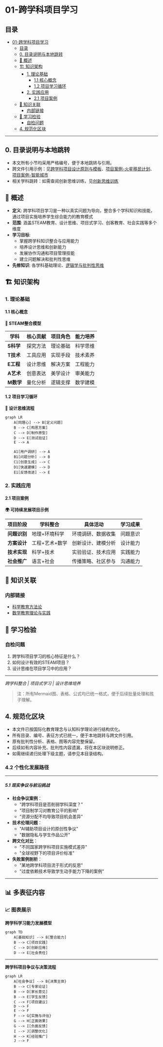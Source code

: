 # 01-跨学科项目学习

## 目录

- [01-跨学科项目学习](#01-跨学科项目学习)
  - [目录](#目录)
  - [0. 目录说明与本地跳转](#0-目录说明与本地跳转)
  - [📖 概述](#-概述)
  - [🏗️ 知识架构](#️-知识架构)
    - [1. 理论基础](#1-理论基础)
      - [1.1 核心概念](#11-核心概念)
      - [1.2 项目学习循环](#12-项目学习循环)
    - [2. 实践应用](#2-实践应用)
      - [2.1 项目案例](#21-项目案例)
  - [🔗 知识关联](#-知识关联)
    - [内部链接](#内部链接)
  - [🎯 学习检验](#-学习检验)
    - [自检问题](#自检问题)
  - [4. 规范化区块](#4-规范化区块)

---

## 0. 目录说明与本地跳转

- 本文所有小节均采用严格编号，便于本地跳转与引用。
- 跨文件引用示例：见[跨学科项目设计原则与模板](./01-跨学科项目设计/01-跨学科项目设计原则与模板.md)、[项目案例-火星移民计划](./02-项目案例-火星移民计划/PROJECT-MARS-00-Overview.md)、[项目案例-智能城市](./03-项目案例-智能城市/PROJECT-SMARTCITY-00-Overview.md)
- 相关学科跳转：如需查阅创新思维训练，见[创新思维训练](./02-创新思维训练.md)

## 📖 概述

- **定义**: 跨学科项目学习是一种以真实问题为导向，整合多个学科知识和技能，通过项目实施培养学生综合能力的教育模式
- **范围**: 涵盖STEAM教育、设计思维、项目式学习、创客教育、社会实践等多个维度
- **学习目标**:
  - 掌握跨学科知识整合与应用能力
  - 培养设计思维和创新能力
  - 发展协作沟通和项目管理技能
  - 建立问题解决和批判性思维
- **先修知识**: 各学科基础理论、[逻辑学与批判性思维](../01-哲学科学基础/03-逻辑学与批判性思维.md)

## 🏗️ 知识架构

### 1. 理论基础

#### 1.1 核心概念

**🔬 STEAM整合模型**

| 学科 | 核心贡献 | 项目角色 | 能力培养 |
|------|----------|----------|----------|
| **S科学** | 探究方法 | 理论基础 | 科学思维 |
| **T技术** | 工具应用 | 实现手段 | 技术素养 |
| **E工程** | 设计思维 | 解决方案 | 工程能力 |
| **A艺术** | 创意表达 | 美学设计 | 审美能力 |
| **M数学** | 量化分析 | 逻辑支撑 | 数学建模 |

#### 1.2 项目学习循环

**🔄 设计思维流程**

```mermaid
graph LR
    A[同理心] --> B[定义问题]
    B --> C[构思方案]
    C --> D[制作原型]
    D --> E[测试验证]
    E --> A
    
    A1[用户调研] --> A
    B1[问题分析] --> B
    C1[创意生成] --> C
    D1[快速建模] --> D
    E1[反馈改进] --> E
```

### 2. 实践应用

#### 2.1 项目案例

**🌍 可持续发展项目示例**

| 项目阶段 | 学科整合 | 具体活动 | 学习成果 |
|---------|----------|----------|----------|
| **问题识别** | 地理+环境科学 | 环境调研、数据收集 | 问题意识 |
| **方案设计** | 工程+艺术+数学 | 创新设计、建模分析 | 设计能力 |
| **技术实现** | 科学+技术 | 实验验证、技术应用 | 实践能力 |
| **社会推广** | 语言+社会 | 传播策略、社区参与 | 沟通能力 |

## 🔗 知识关联

### 内部链接

- [科学教育方法论](../02-核心学科理论/02-科学教育方法论.md)
- [数学教育理论与实践](../02-核心学科理论/01-数学教育理论与实践.md)

## 🎯 学习检验

### 自检问题

1. 跨学科项目学习的核心特征是什么？
2. 如何设计有效的STEAM项目？
3. 设计思维在项目学习中的应用？

---
*跨学科整合 | 项目式学习 | 设计思维培养*

> 注：所有Mermaid图、表格、公式均已统一格式，便于后续批量处理和孩子理解。

## 4. 规范化区块

- 本文件已按国际化教育理念与认知科学理论进行结构优化。
- 所有目录、编号、表征方式已统一，便于本地跳转与跨文件引用。
- 原有批判性分析、表格、图等内容完整保留。
- 后续如有内容补充、批判性内容遗漏，将在本区块说明修正。
- 如需继续递归处理下级主题，请参见本目录结构。

### 4.2 个性化发展路径

---

##### 5.1 现实争议与前沿挑战

- **社会争议案例**：
  - "跨学科项目是否削弱学科深度？"
  - "项目制学习对教育公平的影响"
  - "资源分配不均导致项目机会差异"
- **技术伦理问题**：
  - "AI辅助项目设计的原创性争议"
  - "数据隐私与学生作品公开"
- **跨文化对比**：
  - "不同国家跨学科项目实施模式差异"
  - "全球视野下的项目评价标准"
- **失败案例剖析**：
  - "某地跨学科项目流于形式的反思"
  - "过度依赖技术导致学生动手能力下降的案例"

---

## 📊 多表征内容

### 📈 图表展示

**跨学科学习能力发展模型**

```mermaid
graph TD
    A[基础知识] --> B[整合能力]
    B --> C[项目实践]
    C --> D[创新应用]
    D --> E[社会责任]
```

---

**跨学科项目争议与决策流程**

```mermaid
graph LR
    A[社会争议] --> B{决策主体}
    B --> C[专家论证]
    B --> D[家长意见]
    B --> E[学生反馈]
    C --> F[项目建议]
    D --> F
    E --> F
    F --> G{实施与评估}
    G --> H[正面效果]
    G --> I[负面反馈]
    I --> J[调整优化]
    H --> K[经验推广]
    J --> F
```

